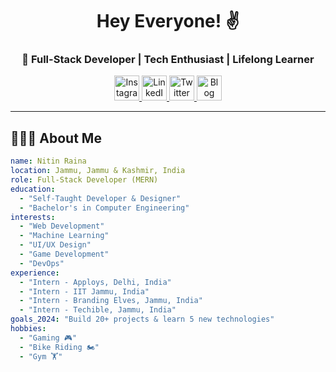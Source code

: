 <h1 align="center">Hey Everyone! ✌</h1>
<h3 align="center">🚀 Full-Stack Developer | Tech Enthusiast | Lifelong Learner</h3>

<p align="center">
  <a href="https://www.instagram.com/nitnraina_">
    <img height="40" src="[https://cdn.jsdelivr.net/gh/devicons/devicon/icons/instagram/instagram-original.svg](https://cdn.iconscout.com/icon/free/png-512/free-instagram-logo-icon-download-in-svg-png-gif-file-formats--social-media-pack-logos-icons-1583142.png?f=webp&w=512)" alt="Instagram"/>
  </a>
  <a href="https://www.linkedin.com/in/nitin-raina/">
    <img height="40" src="https://cdn.jsdelivr.net/gh/devicons/devicon/icons/linkedin/linkedin-original.svg" alt="LinkedIn"/>
  </a>
  <a href="https://www.twitter.com/nitinraina_">
    <img height="40" src="https://cdn.jsdelivr.net/gh/devicons/devicon/icons/twitter/twitter-original.svg" alt="Twitter"/>
  </a>
  <a href="https://codefornitin.blogspot.com/">
    <img height="40" src="https://cdn3.iconfinder.com/data/icons/avatars-xmas-giveaway/128/batman_hero_avatar_comics-256.png" alt="Blog"/>
  </a>
</p>

---

## 👨🏻‍💻 About Me

```yaml
name: Nitin Raina
location: Jammu, Jammu & Kashmir, India
role: Full-Stack Developer (MERN)
education:
  - "Self-Taught Developer & Designer"
  - "Bachelor's in Computer Engineering"
interests:
  - "Web Development"
  - "Machine Learning"
  - "UI/UX Design"
  - "Game Development"
  - "DevOps"
experience:
  - "Intern - Apploys, Delhi, India"
  - "Intern - IIT Jammu, India"
  - "Intern - Branding Elves, Jammu, India"
  - "Intern - Techible, Jammu, India"
goals_2024: "Build 20+ projects & learn 5 new technologies"
hobbies:
  - "Gaming 🎮"
  - "Bike Riding 🏍️"
  - "Gym 🏋️"
